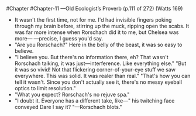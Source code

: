 #Chapter #Chapter-11
—Old Ecologist’s Proverb (p.111 of 272) (Watts 169)
* It wasn't the first time, not for me. I'd had invisible fingers poking through my brain before, stirring up the muck, ripping open the scabs. It was far more intense when Rorschach did it to me, but Chelsea was more— —precise, I guess you'd say.
* "Are you Rorschach?" Here in the belly of the beast, it was so easy to believe.
* "I believe you. But there's no information there, eh? That wasn't Rorschach talking, it was just—interference. Like everything else." "But it was so vivid! Not that flickering corner-of-your-eye stuff we saw everywhere. This was solid. It was realer than real." "That's how you can tell it wasn't. Since you don't actually see it, there's no messy eyeball optics to limit resolution."
* "What you expect? Rorschach's no rejuve spa."
* "I doubt it. Everyone has a different take, like—" his twitching face conveyed Dare I say it?
"—Rorschach blots."
